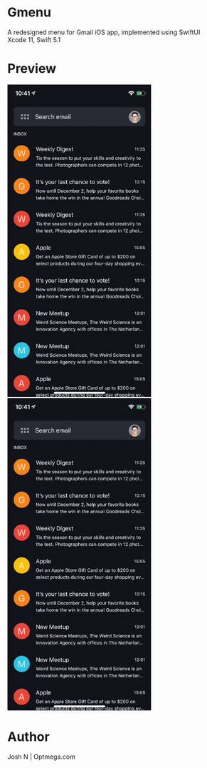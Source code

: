 # Gmenu
A redesigned menu for Gmail iOS app, implemented using SwiftUI   
Xcode 11, Swift 5.1

# Preview 
<p float="left">
<img src="https://github.com/optmega/popmenu/blob/master/demo1.gif">
<img src="https://github.com/optmega/popmenu/blob/master/demo1.gif">
</p>

# Author

Josh N | Optmega.com
